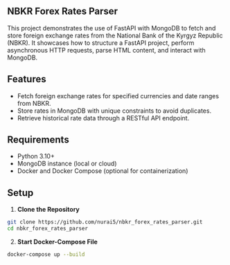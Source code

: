 ## NBKR Forex Rates Parser

This project demonstrates the use of FastAPI with MongoDB to fetch and store foreign exchange rates from 
the National Bank of the Kyrgyz Republic (NBKR). It showcases how to structure a FastAPI project, perform 
asynchronous HTTP requests, parse HTML content, and interact with MongoDB.


## Features

- Fetch foreign exchange rates for specified currencies and date ranges from NBKR.
- Store rates in MongoDB with unique constraints to avoid duplicates.
- Retrieve historical rate data through a RESTful API endpoint.

## Requirements

- Python 3.10+
- MongoDB instance (local or cloud)
- Docker and Docker Compose (optional for containerization)

## Setup

1. **Clone the Repository**

```bash
git clone https://github.com/nurai5/nbkr_forex_rates_parser.git
cd nbkr_forex_rates_parser
```

2. **Start Docker-Compose File**

```bash
docker-compose up --build
```
